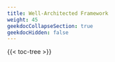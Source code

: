 ```yaml
---
title: Well-Architected Framework
weight: 45
geekdocCollapseSection: true
geekdocHidden: false
---
```


{{< toc-tree >}}
